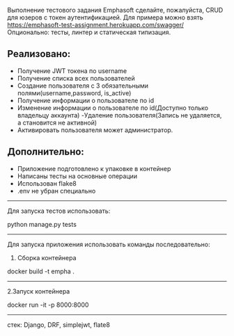 Выполнение тестового задания Emphasoft
сделайте, пожалуйста, CRUD для юзеров с токен аутентификацией. Для примера можно взять https://emphasoft-test-assignment.herokuapp.com/swagger/
Опционально: тесты, линтер и статическая типизация.

Реализовано:
-
- Получение JWT токена по username
- Получение списка всех пользователей
- Создание пользователя с 3 обязательными полями(username,password, is_active)
- Получение информации о пользователе по id
- Изменение информации о пользователе по id(Доступно только владельцу аккаунта)
 -Удаление пользователя(Запись не удаляется, а становится не активной)
- Активировать пользователя может администратор.

Дополнительно: 
- 
- Приложение подготовлено к упаковке в контейнер
- Написаны тесты на основные операции
- Использован flake8
- .env не убран специально

***
Для запуска тестов использовать:

python manage.py tests
****
Для запуска приложения использовать команды последовательно:
1. Сборка контейнера

docker build -t empha . 
***
2.Запуск контейнера

docker run -it -p 8000:8000
***

стек: Django, DRF, simplejwt, flate8